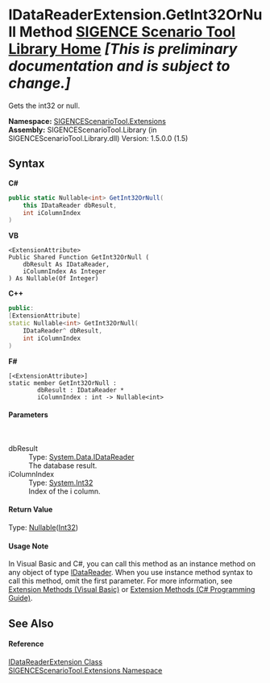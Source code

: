 # IDataReaderExtension.GetInt32OrNull Method <a href="https://github.com/ObiWanLansi/SIGENCE-Scenario-Tool">SIGENCE Scenario Tool Library Home</a> _**\[This is preliminary documentation and is subject to change.\]**_

Gets the int32 or null.

**Namespace:**&nbsp;<a href="f2af11f5-ae9d-3dcc-a4a9-ba07a037925f.md">SIGENCEScenarioTool.Extensions</a><br />**Assembly:**&nbsp;SIGENCEScenarioTool.Library (in SIGENCEScenarioTool.Library.dll) Version: 1.5.0.0 (1.5)

## Syntax

**C#**<br />
``` C#
public static Nullable<int> GetInt32OrNull(
	this IDataReader dbResult,
	int iColumnIndex
)
```

**VB**<br />
``` VB
<ExtensionAttribute>
Public Shared Function GetInt32OrNull ( 
	dbResult As IDataReader,
	iColumnIndex As Integer
) As Nullable(Of Integer)
```

**C++**<br />
``` C++
public:
[ExtensionAttribute]
static Nullable<int> GetInt32OrNull(
	IDataReader^ dbResult, 
	int iColumnIndex
)
```

**F#**<br />
``` F#
[<ExtensionAttribute>]
static member GetInt32OrNull : 
        dbResult : IDataReader * 
        iColumnIndex : int -> Nullable<int> 

```


#### Parameters
&nbsp;<dl><dt>dbResult</dt><dd>Type: <a href="http://msdn2.microsoft.com/en-us/library/sh674a6a" target="_blank">System.Data.IDataReader</a><br />The database result.</dd><dt>iColumnIndex</dt><dd>Type: <a href="http://msdn2.microsoft.com/en-us/library/td2s409d" target="_blank">System.Int32</a><br />Index of the i column.</dd></dl>

#### Return Value
Type: <a href="http://msdn2.microsoft.com/en-us/library/b3h38hb0" target="_blank">Nullable</a>(<a href="http://msdn2.microsoft.com/en-us/library/td2s409d" target="_blank">Int32</a>)<br />

#### Usage Note
In Visual Basic and C#, you can call this method as an instance method on any object of type <a href="http://msdn2.microsoft.com/en-us/library/sh674a6a" target="_blank">IDataReader</a>. When you use instance method syntax to call this method, omit the first parameter. For more information, see <a href="http://msdn.microsoft.com/en-us/library/bb384936.aspx">Extension Methods (Visual Basic)</a> or <a href="http://msdn.microsoft.com/en-us/library/bb383977.aspx">Extension Methods (C# Programming Guide)</a>.

## See Also


#### Reference
<a href="bff4e8f3-6f4b-e3ce-56fe-f4a77dffa628.md">IDataReaderExtension Class</a><br /><a href="f2af11f5-ae9d-3dcc-a4a9-ba07a037925f.md">SIGENCEScenarioTool.Extensions Namespace</a><br />